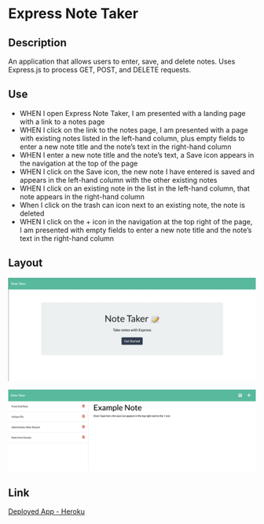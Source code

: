 # Express Note Taker

## Description
An application that allows users to enter, save, and delete notes. Uses Express.js to process GET, POST, and DELETE requests.

## Use
- WHEN I open Express Note Taker, I am presented with a landing page with a link to a notes page
- WHEN I click on the link to the notes page, I am presented with a page with existing notes listed in the left-hand column, plus empty fields to enter a new note title and the note’s text in the right-hand column
- WHEN I enter a new note title and the note’s text, a Save icon appears in the navigation at the top of the page
- WHEN I click on the Save icon, the new note I have entered is saved and appears in the left-hand column with the other existing notes
- WHEN I click on an existing note in the list in the left-hand column, that note appears in the right-hand column
- When I click on the trash can icon next to an existing note, the note is deleted
- WHEN I click on the + icon in the navigation at the top right of the page, I am presented with empty fields to enter a new note title and the note’s text in the right-hand column

## Layout
![Express Note Taker Screenshot](./public/assets/images/note-taker-ss-1.png)

![Express Note Taker Screenshot](./public/assets/images/note-taker-ss-2.png)

## Link
[Deployed App - Heroku](https://lexlo-express-notes.herokuapp.com/)
